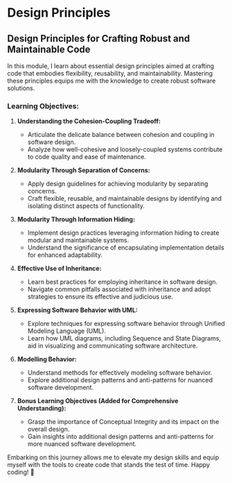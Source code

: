 # Design Principles

## Design Principles for Crafting Robust and Maintainable Code

In this module, I learn about essential design principles aimed at crafting code that embodies flexibility, reusability, and maintainability. Mastering these principles equips me with the knowledge to create robust software solutions.

### Learning Objectives:

1. **Understanding the Cohesion-Coupling Tradeoff:**

   - Articulate the delicate balance between cohesion and coupling in software design.
   - Analyze how well-cohesive and loosely-coupled systems contribute to code quality and ease of maintenance.

2. **Modularity Through Separation of Concerns:**

   - Apply design guidelines for achieving modularity by separating concerns.
   - Craft flexible, reusable, and maintainable designs by identifying and isolating distinct aspects of functionality.

3. **Modularity Through Information Hiding:**

   - Implement design practices leveraging information hiding to create modular and maintainable systems.
   - Understand the significance of encapsulating implementation details for enhanced adaptability.

4. **Effective Use of Inheritance:**

   - Learn best practices for employing inheritance in software design.
   - Navigate common pitfalls associated with inheritance and adopt strategies to ensure its effective and judicious use.

5. **Expressing Software Behavior with UML:**

   - Explore techniques for expressing software behavior through Unified Modeling Language (UML).
   - Learn how UML diagrams, including Sequence and State Diagrams, aid in visualizing and communicating software architecture.

6. **Modelling Behavior:**

   - Understand methods for effectively modeling software behavior.
   - Explore additional design patterns and anti-patterns for nuanced software development.

7. **Bonus Learning Objectives (Added for Comprehensive Understanding):**
   - Grasp the importance of Conceptual Integrity and its impact on the overall design.
   - Gain insights into additional design patterns and anti-patterns for more nuanced software development.

Embarking on this journey allows me to elevate my design skills and equip myself with the tools to create code that stands the test of time. Happy coding! 🚀
